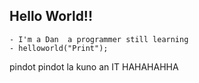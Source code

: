 ## Hello World!! 

    - I'm a Dan  a programmer still learning 
    - helloworld("Print");

  pindot pindot la kuno an IT HAHAHAHHA

